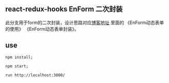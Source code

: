 ## react-redux-hooks EnForm 二次封装
此分支用于form的二次封装，设计思路对应[博客地址](https://yewills.github.io/categories/react/) 里面的 《EnForm动态表单的使用》 《EnForm动态表单封装》。

## use
```
npm install;

npm start;

run http://localhost:3000/
```